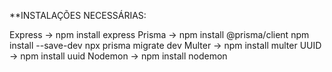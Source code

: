 \*\*INSTALAÇÕES NECESSÁRIAS:

Express -> npm install express
Prisma  -> npm install @prisma/client
           npm install --save-dev
           npx prisma migrate dev
Multer  -> npm install multer
UUID    -> npm install uuid
Nodemon -> npm install nodemon
